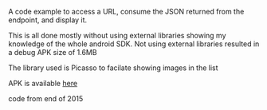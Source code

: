 A code example to access a URL, consume the JSON returned from the endpoint, and display it. 

This is all done mostly without using external libraries showing my knowledge of the whole android SDK.
Not using external libraries resulted in a debug APK size of 1.6MB

The library used is Picasso to facilate showing images in the list


APK is available [here](https://github.com/steff2632/Symmetrical-Guacamole/blob/master/app-debug.apk?raw=true)

code from end of 2015